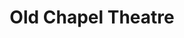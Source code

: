 ---
  title: Old Chapel Theatre
  description: Original Chapel (first floor, NW corner, of main building)
  latitude: -26.172950
  longitude: 28.075356
  cards:
    - poi-039-card-001.md
    - poi-039-card-002.md
    - poi-039-card-003.md
    - poi-039-card-004.md
    - poi-039-card-005.md
  themes:
    - Marcellin Champagnat
    - Grounds and Buildings
    - Traditions and Innovations
---